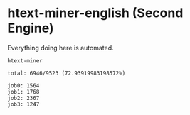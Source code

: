 # htext-miner-english (Second Engine)

Everything doing here is automated.

```
htext-miner

total: 6946/9523 (72.93919983198572%)

job0: 1564
job1: 1768
job2: 2367
job3: 1247
```